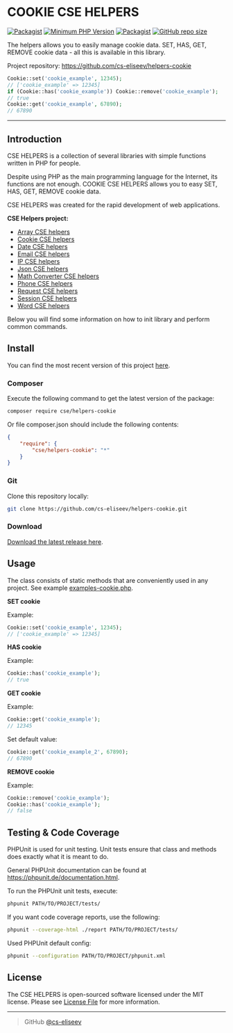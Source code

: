COOKIE CSE HELPERS
=======

[![Packagist](https://img.shields.io/packagist/v/cse/helpers-cookie.svg?style=flat-square)](https://packagist.org/packages/cse/helpers-cookie)
[![Minimum PHP Version](https://img.shields.io/badge/php-%3E%3D%207.1-8892BF.svg?style=flat-square)](https://packagist.org/packages/cse/helpers-cookie)
[![Packagist](https://img.shields.io/packagist/l/cse/helpers-cookie.svg?style=flat-square)](https://github.com/cs-eliseev/helpers-cookie/blob/master/LICENSE.md)
[![GitHub repo size](https://img.shields.io/github/repo-size/cs-eliseev/helpers-cookie.svg?style=flat-square)](https://github.com/cs-eliseev/helpers-cookie/archive/master.zip)

The helpers allows you to easily manage cookie data. SET, HAS, GET, REMOVE cookie data - all this is available in this library.

Project repository: https://github.com/cs-eliseev/helpers-cookie

```php
Cookie::set('cookie_example', 12345);
// ['cookie_example' => 12345]
if (Cookie::has('cookie_example')) Cookie::remove('cookie_example');
// true
Cookie::get('cookie_example', 67890);
// 67890
```

***


## Introduction

CSE HELPERS is a collection of several libraries with simple functions written in PHP for people.

Despite using PHP as the main programming language for the Internet, its functions are not enough. COOKIE CSE HELPERS allows you to easy SET, HAS, GET, REMOVE cookie data.

CSE HELPERS was created for the rapid development of web applications.

**CSE Helpers project:**
* [Array CSE helpers](https://github.com/cs-eliseev/helpers-arrays)
* [Cookie CSE helpers](https://github.com/cs-eliseev/helpers-cookie)
* [Date CSE helpers](https://github.com/cs-eliseev/helpers-date)
* [Email CSE helpers](https://github.com/cs-eliseev/helpers-email)
* [IP CSE helpers](https://github.com/cs-eliseev/helpers-ip)
* [Json CSE helpers](https://github.com/cs-eliseev/helpers-json)
* [Math Converter CSE helpers](https://github.com/cs-eliseev/helpers-math-converter)
* [Phone CSE helpers](https://github.com/cs-eliseev/helpers-phone)
* [Request CSE helpers](https://github.com/cs-eliseev/helpers-request)
* [Session CSE helpers](https://github.com/cs-eliseev/helpers-session)
* [Word CSE helpers](https://github.com/cs-eliseev/helpers-word)

Below you will find some information on how to init library and perform common commands.


## Install

You can find the most recent version of this project [here](https://github.com/cs-eliseev/helpers-cookie).

### Composer

Execute the following command to get the latest version of the package:
```bash
composer require cse/helpers-cookie
```

Or file composer.json should include the following contents:
```json
{
    "require": {
        "cse/helpers-cookie": "*"
    }
}
```

### Git

Clone this repository locally:
```bash
git clone https://github.com/cs-eliseev/helpers-cookie.git
```

### Download

[Download the latest release here](https://github.com/cs-eliseev/helpers-cookie/archive/master.zip).


## Usage

The class consists of static methods that are conveniently used in any project. See example [examples-cookie.php](https://github.com/cs-eliseev/helpers-word/blob/master/examples/examples-cookie.php).

**SET cookie**

Example:
```php
Cookie::set('cookie_example', 12345);
// ['cookie_example' => 12345]
```

**HAS cookie**

Example:
```php
Cookie::has('cookie_example');
// true
```

**GET cookie**

Example:
```php
Cookie::get('cookie_example');
// 12345
```

Set default value:
```php
Cookie::get('cookie_example_2', 67890);
// 67890
```

**REMOVE cookie**

Example:
```php
Cookie::remove('cookie_example');
Cookie::has('cookie_example');
// false
```


## Testing & Code Coverage

PHPUnit is used for unit testing. Unit tests ensure that class and methods does exactly what it is meant to do.

General PHPUnit documentation can be found at https://phpunit.de/documentation.html.

To run the PHPUnit unit tests, execute:
```bash
phpunit PATH/TO/PROJECT/tests/
```

If you want code coverage reports, use the following:
```bash
phpunit --coverage-html ./report PATH/TO/PROJECT/tests/
```

Used PHPUnit default config:
```bash
phpunit --configuration PATH/TO/PROJECT/phpunit.xml
```


## License

The CSE HELPERS is open-sourced software licensed under the MIT license. Please see [License File](https://github.com/cs-eliseev/helpers-cookie/blob/master/LICENSE.md) for more information.

***

> GitHub [@cs-eliseev](https://github.com/cs-eliseev)